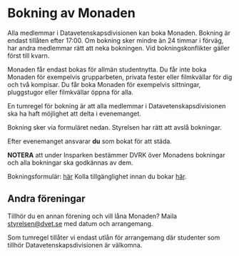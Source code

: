 # Bokning av Monaden

Alla medlemmar i Datavetenskapsdivisionen kan boka Monaden. Bokning är endast tillåten efter 17:00. Om bokning sker mindre än 24 timmar i förväg, har andra medlemmar rätt att neka bokningen. Vid bokningskonflikter gäller först till kvarn.

Monaden får endast bokas för allmän studentnytta. Du får inte boka Monaden för exempelvis grupparbeten, privata fester eller filmkvällar för dig och två kompisar. Du får boka Monaden för exempelvis sittningar, pluggstugor eller filmkvällar öppna för alla.

En tumregel för bokning är att alla medlemmar i Datavetenskapsdivisionen ska ha haft möjlighet att delta i evenemanget.

Bokning sker via formuläret nedan. Styrelsen har rätt att avslå bokningar.

Efter evenemanget ansvarar __du__ som bokat för att städa.

**NOTERA** att under Insparken bestämmer DVRK över Monadens bokningar och alla bokningar ska godkännas av dem.

Bokningsformulär: [här](https://forms.gle/u7m5iTYhLqtQbNhe6)
Kolla tillgänglighet innan du bokar [här]([https://calendar.google.com/calendar/ical/c_23b61efa8547af53e1866a055e04261c5422116403099d5293d68264ecf9dc59%40group.calendar.google.com/public/basic.ics](https://calendar.google.com/calendar/embed?src=c_cd70b7365c189248ae5fce47932c65729fb3a0a4052a83b610613f1e6dcfd047%40group.calendar.google.com&ctz=Europe%2FStockholm)).

## Andra föreningar

Tillhör du en annan förening och vill låna Monaden? Maila [styrelsen@dvet.se](mailto:styrelsen@dvet.se) med datum och arrangemang.

Som tumregel tillåter vi endast utlån för arrangemang där studenter som tillhör Datavetenskapsdivisionen är välkomna.
